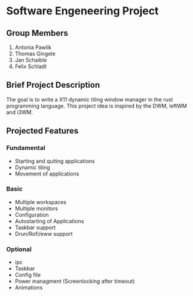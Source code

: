# Software Engeneering Project

## Group Members
1. Antonia Pawlik
2. Thomas Gingele
3. Jan Schaible
4. Felix Schladt

## Brief Project Description

The goal is to write a X11 dynamic tiling window manager in the rust programming language.
This project idea is inspired by the DWM, leftWM and i3WM. 

## Projected Features

### Fundamental
* Starting and quiting applications
* Dynamic tiling
* Movement of applications

### Basic
* Multiple workspaces
* Multiple monitors
* Configuration
* Autostarting of Applications
* Taskbar support
* Drun/Rofi/eww support

### Optional
* ipc
* Taskbar
* Config file
* Power managment (Screenlocking after timeout)
* Animations


